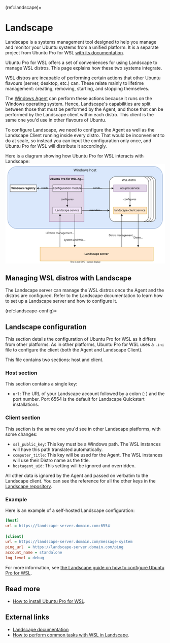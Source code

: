 (ref::landscape)=
# Landscape

Landscape is a systems management tool designed to help you manage and monitor your Ubuntu systems from a unified platform.
It is a separate project from Ubuntu Pro for WSL [with its documentation](https://ubuntu.com/landscape/docs).

Ubuntu Pro for WSL offers a set of conveniences for using Landscape to manage WSL distros. This page explains how these two systems integrate.

WSL distros are incapable of performing certain actions that other Ubuntu flavours (server, desktop, etc.) can. These relate mainly to lifetime management: creating, removing, starting, and stopping themselves.

The [Windows Agent](ref::up4w-windows-agent) can perform these actions because it runs on the Windows operating system. Hence, Landscape's capabilities are split between those that must be performed by the Agent, and those that can be performed by the Landscape client within each distro. This client is the same one you'd use in other flavours of Ubuntu.

To configure Landscape, we need to configure the Agent as well as the Landscape Client running inside every distro. That would be inconvenient to do at scale, so instead you can input the configuration only once, and Ubuntu Pro for WSL will distribute it accordingly.

Here is a diagram showing how Ubuntu Pro for WSL interacts with Landscape:
![Landscape architecture](./assets/Landscape.drawio.svg)

## Managing WSL distros with Landscape

The Landscape server can manage the WSL distros once the Agent and the distros are configured. Refer to the Landscape documentation to learn how to set up a Landscape server and how to configure it.

(ref::landscape-config)=

## Landscape configuration

This section details the configuration of Ubuntu Pro for WSL as it differs from other platforms. As in other platforms, Ubuntu Pro for WSL uses a `.ini` file to configure the client (both the Agent and Landscape Client).

This file contains two sections: host and client.

### Host section

This section contains a single key:

- `url`: The URL of your Landscape account followed by a colon (`:`) and the port number. Port 6554 is the default for Landscape Quickstart installations.

### Client section

This section is the same one you'd see in other Landscape platforms, with some changes:

- `ssl_public_key`: This key must be a Windows path. The WSL instances will have this path translated automatically.
- `computer_title`: This key will be used for the Agent. The WSL instances will use their Distro name as the title.
- `hostagent_uid`: This setting will be ignored and overridden.

All other data is ignored by the Agent and passed on verbatim to the Landscape client. You can see the reference for all the other keys in the [Landscape repository](https://github.com/canonical/landscape-client/blob/master/example.conf).

### Example

Here is an example of a self-hosted Landscape configuration:

```ini
[host]
url = https://landscape-server.domain.com:6554

[client]
url = https://landscape-server.domain.com/message-system
ping_url  = https://landscape-server.domain.com/ping
account_name = standalone
log_level = debug
```

For more information, see [the Landscape guide on how to configure Ubuntu Pro for WSL](https://ubuntu.com/landscape/docs/register-wsl-hosts-to-landscape/#heading--configure-ubuntu-pro-for-wsl-for-landscape).

## Read more

- [How to install Ubuntu Pro for WSL](../howto/install).

## External links

- [Landscape documentation](https://ubuntu.com/landscape/docs)
- [How to perform common tasks with WSL in Landscape](https://ubuntu.com/landscape/docs/perform-common-tasks-with-wsl-in-landscape).
